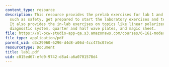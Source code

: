 ```yaml
---
content_type: resource
description: This resource provides the prelab exercises for lab 1 and contains topics
  such as safety, get prepared to start the laboratory exercises and telescope design.
  It also provides the in-lab exercises on topics like linear polarizer, two-polarizer
  diagnostic system, quarter and half wave plates, and magic sheet.
file: https://ol-ocw-studio-app-qa.s3.amazonaws.com/courses/6-161-modern-optics-project-laboratory-fall-2005/c015ed67efd09742d8a4a6a0701578d4_lab1.pdf
file_type: application/pdf
parent_uid: d3c29960-6296-d4d8-a06d-4cc475c07e1e
resourcetype: Document
title: lab1.pdf
uid: c015ed67-efd0-9742-d8a4-a6a0701578d4
---
```

